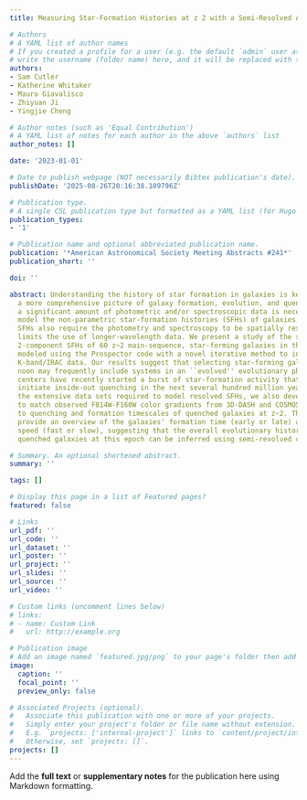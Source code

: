 ```yaml
---
title: Measuring Star-Formation Histories at z 2 with a Semi-Resolved Approach

# Authors
# A YAML list of author names
# If you created a profile for a user (e.g. the default `admin` user at `content/authors/admin/`), 
# write the username (folder name) here, and it will be replaced with their full name and linked to their profile.
authors:
- Sam Cutler
- Katherine Whitaker
- Mauro Giavalisco
- Zhiyuan Ji
- Yingjie Cheng

# Author notes (such as 'Equal Contribution')
# A YAML list of notes for each author in the above `authors` list
author_notes: []

date: '2023-01-01'

# Date to publish webpage (NOT necessarily Bibtex publication's date).
publishDate: '2025-08-26T20:16:38.109796Z'

# Publication type.
# A single CSL publication type but formatted as a YAML list (for Hugo requirements).
publication_types:
- '1'

# Publication name and optional abbreviated publication name.
publication: '*American Astronomical Society Meeting Abstracts #241*'
publication_short: ''

doi: ''

abstract: Understanding the history of star formation in galaxies is key to gaining
  a more comprehensive picture of galaxy formation, evolution, and quenching. However,
  a significant amount of photometric and/or spectroscopic data is necessary to robustly
  model the non-parametric star-formation histories (SFHs) of galaxies. Semi-resolved
  SFHs also require the photometry and spectroscopy to be spatially resolved, which
  limits the use of longer-wavelength data. We present a study of the semi-resolved,
  2-component SFHs of 60 z~2 main-sequence, star-forming galaxies in the GOODS-N field,
  modeled using the Prospector code with a novel iterative method to incorporate unresolved
  K-band/IRAC data. Our results suggest that selecting star-forming galaxies at cosmic
  noon may frequently include systems in an ``evolved'' evolutionary phase where the
  centers have recently started a burst of star-formation activity that will likely
  initiate inside-out quenching in the next several hundred million years. Due to
  the extensive data sets required to model resolved SFHs, we also develop a model
  to match observed F814W-F160W color gradients from 3D-DASH and COSMOS/ACS imaging
  to quenching and formation timescales of quenched galaxies at z~2. These timescales
  provide an overview of the galaxies' formation time (early or late) and quenching
  speed (fast or slow), suggesting that the overall evolutionary history of these
  quenched galaxies at this epoch can be inferred using semi-revolved color gradients.

# Summary. An optional shortened abstract.
summary: ''

tags: []

# Display this page in a list of Featured pages?
featured: false

# Links
url_pdf: ''
url_code: ''
url_dataset: ''
url_poster: ''
url_project: ''
url_slides: ''
url_source: ''
url_video: ''

# Custom links (uncomment lines below)
# links:
# - name: Custom Link
#   url: http://example.org

# Publication image
# Add an image named `featured.jpg/png` to your page's folder then add a caption below.
image:
  caption: ''
  focal_point: ''
  preview_only: false

# Associated Projects (optional).
#   Associate this publication with one or more of your projects.
#   Simply enter your project's folder or file name without extension.
#   E.g. `projects: ['internal-project']` links to `content/project/internal-project/index.md`.
#   Otherwise, set `projects: []`.
projects: []
---
```


Add the **full text** or **supplementary notes** for the publication here using Markdown formatting.
